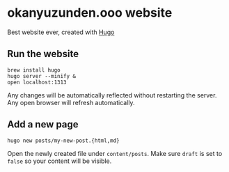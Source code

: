 # okanyuzunden.ooo website

Best website ever, created with [Hugo](https://gohugo.io)

## Run the website

```shell
brew install hugo
hugo server --minify &
open localhost:1313
```

Any changes will be automatically reflected without restarting the server. Any open browser will refresh automatically.

## Add a new page

```shell
hugo new posts/my-new-post.{html,md}
```

Open the newly created file under `content/posts`. Make sure `draft` is set to `false` so your content will be visible.